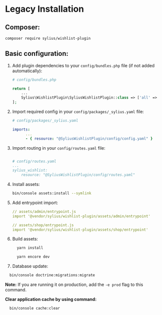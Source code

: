 # Legacy Installation

## Composer:
 ```bash
 composer require sylius/wishlist-plugin
 ```

## Basic configuration:
1. Add plugin dependencies to your `config/bundles.php` file (if not added automatically):

    ```php
    # config/bundles.php
    
    return [
        ...
        Sylius\WishlistPlugin\SyliusWishlistPlugin::class => ['all' => true],
    ];
    ```

1. Import required config in your `config/packages/_sylius.yaml` file:
    ```yaml
    # config/packages/_sylius.yaml
    
    imports:
          ...
          - { resource: "@SyliusWishlistPlugin/config/config.yaml" }
    ```

1. Import routing in your `config/routes.yaml` file:

    ```yaml
    
    # config/routes.yaml
    ...
    sylius_wishlist:
        resource: "@SyliusWishlistPlugin/config/routes.yaml"
    ```

1. Install assets:
    ```bash
    bin/console assets:install --symlink
    ```

1. Add entrypoint import:
    ```yaml
    // assets/admin/entrypoint.js
    import '@vendor/sylius/wishlist-plugin/assets/admin/entrypoint'
    ```
    ```yaml
    // assets/shop/entrypoint.js
    import '@vendor/sylius/wishlist-plugin/assets/shop/entrypoint'
    ```

1. Build assets:
    ```bash
      yarn install
    ```
    ```bash
      yarn encore dev
    ```

1. Database update:
```bash
  bin/console doctrine:migrations:migrate
```
**Note:** If you are running it on production, add the `-e prod` flag to this command.

**Clear application cache by using command:**
```bash
  bin/console cache:clear
```

